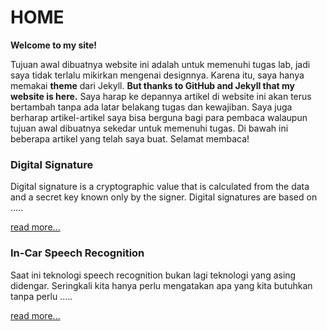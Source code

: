 # HOME

**Welcome to my site!**

Tujuan awal dibuatnya website ini adalah untuk memenuhi tugas lab, jadi saya tidak terlalu mikirkan mengenai designnya. Karena itu, saya hanya memakai **theme** dari Jekyll. **But thanks to GitHub and Jekyll that my website is here.** Saya harap ke depannya artikel di website ini akan terus bertambah tanpa ada latar belakang tugas dan kewajiban. Saya juga berharap artikel-artikel saya bisa berguna bagi para pembaca walaupun tujuan awal dibuatnya sekedar untuk memenuhi tugas. Di bawah ini beberapa artikel yang telah saya buat. Selamat membaca! 


### Digital Signature 

Digital signature is a cryptographic value that is calculated from the data and a secret key known only by the signer. Digital signatures are based on .....

[read more...](vereniliana.github.io/digitalsignature)

### In-Car Speech Recognition
Saat ini teknologi speech recognition bukan lagi teknologi yang asing didengar. Seringkali kita hanya perlu mengatakan apa yang kita butuhkan tanpa perlu  .....

[read more...](vereniliana.github.io/speechrecognition)
